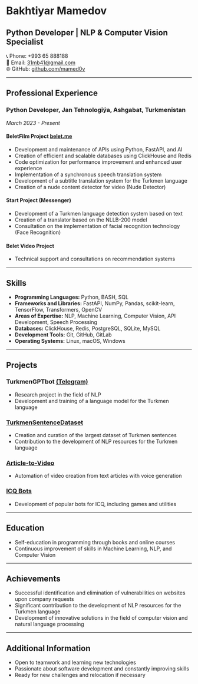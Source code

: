 # Bakhtiyar Mamedov
## Python Developer | NLP & Computer Vision Specialist

📞 Phone: +993 65 888188  
📧 Email: 31mb41@gmail.com  
🌐 GitHub: [github.com/mamed0v](https://github.com/mamed0v)

---

## Professional Experience

### Python Developer, Jan Tehnologiýa, Ashgabat, Turkmenistan
*March 2023 - Present*

#### BeletFilm Project [belet.me](https://belet.me/)
- Development and maintenance of APIs using Python, FastAPI, and AI
- Creation of efficient and scalable databases using ClickHouse and Redis
- Code optimization for performance improvement and enhanced user experience
- Implementation of a synchronous speech translation system
- Development of a subtitle translation system for the Turkmen language
- Creation of a nude content detector for video (Nude Detector)

#### Start Project (Messenger)
- Development of a Turkmen language detection system based on text
- Creation of a translator based on the NLLB-200 model
- Consultation on the implementation of facial recognition technology (Face Recognition)

#### Belet Video Project
- Technical support and consultations on recommendation systems

---

## Skills

- **Programming Languages:** Python, BASH, SQL
- **Frameworks and Libraries:** FastAPI, NumPy, Pandas, scikit-learn, TensorFlow, Transformers, OpenCV
- **Areas of Expertise:** NLP, Machine Learning, Computer Vision, API Development, Speech Processing
- **Databases:** ClickHouse, Redis, PostgreSQL, SQLite, MySQL
- **Development Tools:** Git, GitHub, GitLab
- **Operating Systems:** Linux, macOS, Windows

---

## Projects

### TurkmenGPTbot [(Telegram)](https://t.me/TurkmenGPTbot)
- Research project in the field of NLP
- Development and training of a language model for the Turkmen language

### [TurkmenSentenceDataset](https://github.com/mamed0v/TurkmenSentenceDataset.git)
- Creation and curation of the largest dataset of Turkmen sentences
- Contribution to the development of NLP resources for the Turkmen language

### [Article-to-Video](https://github.com/AlbertBorman11/article-to-video)
- Automation of video creation from text articles with voice generation

### [ICQ Bots](https://github.com/AlbertBorman11?tab=repositories)
- Development of popular bots for ICQ, including games and utilities

---

## Education

- Self-education in programming through books and online courses
- Continuous improvement of skills in Machine Learning, NLP, and Computer Vision

---

## Achievements

- Successful identification and elimination of vulnerabilities on websites upon company requests
- Significant contribution to the development of NLP resources for the Turkmen language
- Development of innovative solutions in the field of computer vision and natural language processing

---

## Additional Information

- Open to teamwork and learning new technologies
- Passionate about software development and constantly improving skills
- Ready for new challenges and relocation if necessary